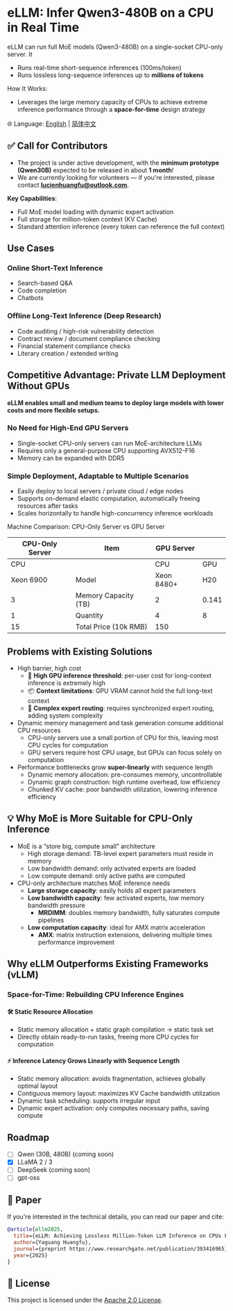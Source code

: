 # eLLM: Infer Qwen3-480B on a CPU in Real Time
eLLM can run full MoE models (Qwen3-480B) on a single-socket CPU-only server. It
- Runs real-time short-sequence inferences (100ms/token)
- Runs lossless long-sequence inferences up to **millions of tokens**

How It Works:
- Leverages the large memory capacity of CPUs to achieve extreme inference performance through a **space-for-time** design strategy

🌐 Language: [English](README.md) | [简体中文](README.zh-CN.md)

## ✅ Call for Contributors
* The project is under active development, with the **minimum prototype (Qwen30B)** expected to be released in about **1 month**!  
* We are currently looking for volunteers — if you're interested, please contact **lucienhuangfu@outlook.com**.

**Key Capabilities**:
* Full MoE model loading with dynamic expert activation
* Full storage for million-token context (KV Cache)
* Standard attention inference (every token can reference the full context)

## Use Cases
### Online Short-Text Inference
* Search-based Q&A
* Code completion
* Chatbots

### Offline Long-Text Inference (Deep Research)
- Code auditing / high-risk vulnerability detection
- Contract review / document compliance checking  
- Financial statement compliance checks
- Literary creation / extended writing

## Competitive Advantage: Private LLM Deployment Without GPUs

**eLLM enables small and medium teams to deploy large models with lower costs and more flexible setups.**

### No Need for High-End GPU Servers
- Single-socket CPU-only servers can run MoE-architecture LLMs  
- Requires only a general-purpose CPU supporting AVX512-F16  
- Memory can be expanded with DDR5

### Simple Deployment, Adaptable to Multiple Scenarios
- Easily deploy to local servers / private cloud / edge nodes  
- Supports on-demand elastic computation, automatically freeing resources after tasks  
- Scales horizontally to handle high-concurrency inference workloads

Machine Comparison: CPU-Only Server vs GPU Server

| CPU-Only Server | Item | GPU Server | |
|----------|--------------|------------|------|
|CPU ||CPU|GPU| 
| Xeon 6900| Model           | Xeon 8480+     | H20   |
|3| Memory Capacity (TB) | 2 | 0.141 |
|1| Quantity          |4        | 8  |
|15| Total Price (10k RMB) |150| 

## Problems with Existing Solutions
- High barrier, high cost
  - 🧠 **High GPU inference threshold**: per-user cost for long-context inference is extremely high
  - 📦 **Context limitations**: GPU VRAM cannot hold the full long-text context
  - 🔀 **Complex expert routing**: requires synchronized expert routing, adding system complexity
- Dynamic memory management and task generation consume additional CPU resources
  - CPU-only servers use a small portion of CPU for this, leaving most CPU cycles for computation
  - GPU servers require host CPU usage, but GPUs can focus solely on computation
- Performance bottlenecks grow **super-linearly** with sequence length
  - Dynamic memory allocation: pre-consumes memory, uncontrollable
  - Dynamic graph construction: high runtime overhead, low efficiency
  - Chunked KV cache: poor bandwidth utilization, lowering inference efficiency

## 💡 Why MoE is More Suitable for CPU-Only Inference

- MoE is a “store big, compute small” architecture
  - High storage demand: TB-level expert parameters must reside in memory  
  - Low bandwidth demand: only activated experts are loaded 
  - Low compute demand: only active paths are computed  
- CPU-only architecture matches MoE inference needs
  - **Large storage capacity**: easily holds all expert parameters  
  - **Low bandwidth capacity**: few activated experts, low memory bandwidth pressure
    - **MRDIMM**: doubles memory bandwidth, fully saturates compute pipelines  
  - **Low computation capacity**: ideal for AMX matrix acceleration
    - **AMX**: matrix instruction extensions, delivering multiple times performance improvement

## Why eLLM Outperforms Existing Frameworks (vLLM)

### Space-for-Time: Rebuilding CPU Inference Engines

#### 🛠️ Static Resource Allocation
- Static memory allocation + static graph compilation → static task set
- Directly obtain ready-to-run tasks, freeing more CPU cycles for computation

#### ⚡ Inference Latency Grows **Linearly** with Sequence Length
- Static memory allocation: avoids fragmentation, achieves globally optimal layout  
- Contiguous memory layout: maximizes KV Cache bandwidth utilization  
- Dynamic task scheduling: supports irregular input  
- Dynamic expert activation: only computes necessary paths, saving compute

## Roadmap
* [ ] Qwen (30B, 480B) (coming soon)
* [x] LLaMA 2 / 3
* [ ] DeepSeek (coming soon)
* [ ] gpt-oss

## 📄 Paper

If you're interested in the technical details, you can read our paper and cite:

```bibtex
@article{ellm2025,
  title={eLLM: Achieving Lossless Million-Token LLM Inference on CPUs Faster Than GPUs},
  author={Yaguang Huangfu},
  journal={preprint https://www.researchgate.net/publication/393416965},
  year={2025}
}
```

## 📜 License
This project is licensed under the [Apache 2.0 License](LICENSE).




